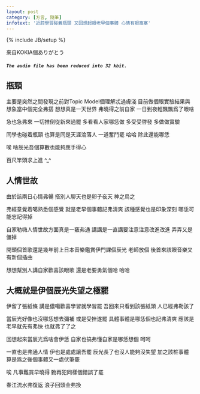 ```yaml
---
layout: post
category: [方言, 隨筆]
infotext: '近腔學習碰着瓶頸 又回想起眼老早個事體 心情有眼窩塞'
---
```

{% include JB/setup %}

<script src="{{ BASE_PATH }}/assets/audiojs/audio.js"></script>
<script>
  audiojs.events.ready(function() {
    audiojs.createAll();
  });
</script>


來自KOKIA個ありがとう

##### `The audio file has been reduced into 32 kbit.`

<audio src="{{ BASE_PATH }}/files/2014-09-22-瓶頸算數回憶/KOKIA-ありがとう.lite.mp3" preload="none"></audio>

## 瓶頸

主要是突然之間發現之前對Topic Model個理解忒過膚淺 目前做個眼實驗結果與想象當中個完全弗搭 想想真是一天世界 弗曉得之前自家
一日到夜輕飄飄爲了眼啥

急也急弗來 一切推倒從新來過罷 多看看人家哪恁做 多受受啓發 多做做實驗

同學也碰着瓶頸 也算是同是天涯淪落人 一道奮鬥罷 哈哈 除此還能哪恁

唉 啥辰光吾個算數也能夠應手得心

百尺竿頭求上進 ^_^

## 人情世故

由於該兩日心情弗暢 搭別人聊天也是卵子夜天 神之烏之

弗經意覺着噶熟悉個感覺 就是老早個事體記弗清爽 該種感覺也是印象深刻 哪恁可能忘記得掉

自家勒嗨人情世故方面真是一竅弗通 講講是一直講要注意注意改進改進 弄弄又是僵掉

開頭個首歌還是幾年前上日本音樂鑑賞伊門課個辰光 老師放個 後首來該眼音樂又有新個插曲

想想幫別人講自家歡喜該眼歌 還是老要勇氣個哈 哈哈

## 大概就是伊個辰光失望之極罷

伊留了張紙條 講是儂噶歡喜學習就學習罷 吾回來只看到該張紙頭 人已經弗勒該了

當辰光好像也沒哪恁想去彌補 或是受挫遂罷 具體事體是哪恁個也記弗清爽 應該是老早就先有弗快 也就弗了了之

回想起來當辰光爲啥會伊恁 自家也搞弗懂自家是哪恁想個 呵呵

一直也是弗通人情 伊也是處處讓吾罷 辰光長了也沒人能夠沒失望 加之該桩事體 算是爲之後個事體又一處伏筆罷

唉 凡事難買早曉得 覅再犯同樣個錯誤了罷

春江流水弗復返 浪子回頭金弗換